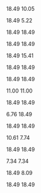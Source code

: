 18.49                        10.05

18.49                        5.22

18.49                        18.49

18.49                        18.49

18.49                        15.41

18.49                        18.49

18.49                        18.49

11.00                     11.00

18.49                        18.49

6.76                     18.49

18.49                        18.49

10.61                      7.74

18.49                        18.49

7.34                     7.34

18.49                        8.09

18.49                        18.49
